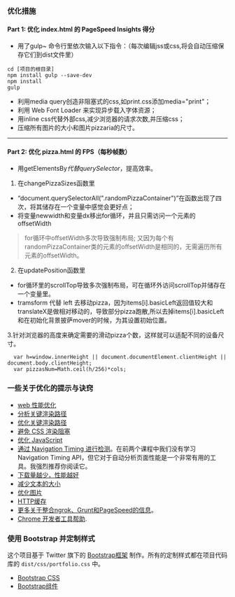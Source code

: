 ### 优化措施
#### Part 1: 优化 index.html 的 PageSpeed Insights 得分

- 用了gulp~ 命令行里依次输入以下指令：（每次编辑jss或css,将会自动压缩保存它们到dist文件里）
```
cd [项目的根目录]
npm install gulp --save-dev
npm install
gulp
```
- 利用media query创造非阻塞式的css,如print.css添加media="print"；
- 利用 Web Font Loader 来实现异步载入字体资源；
- 用inline css代替外部css,减少浏览器的请求次数,并压缩css；
- 压缩所有图片的大小和图片pizzaria的尺寸。
----

#### Part 2: 优化 pizza.html 的 FPS（每秒帧数）
- 用getElementsBy*代替querySelector*，提高效率。

1. 在changePizzaSizes函数里
-  “document.querySelectorAll(".randomPizzaContainer")”在函数出现了四次，将其储存在一个变量中感觉会更好点；
- 将变量newwidth和变量dx移出for循环，并且只需访问一个元素的offsetWidth
>  for循环中offsetWidth多次导致强制布局;
又因为每个有randomPizzaContainer类的元素的offsetWidth是相同的，无需遍历所有元素的offsetWidth。

2. 在updatePosition函数里
- for循环里的scrollTop导致多次强制布局，可在循环外访问scrollTop并储存在一个变量里。
- tramsform 代替 left 去移动pizza，因为items[i].basicLeft返回值较大和translateX是做相对移动的，导致部分pizza跑散,所以去掉items[i].basicLeft和在初始化背景披萨mover的时候，为其设置初始位置。

3.针对浏览器的高度来确定需要的滑动pizza个数，这样就可以适配不同的设备尺寸。
```
  var h=window.innerHeight || document.documentElement.clientHeight || document.body.clientHeight;
  var pizzasNum=Math.ceil(h/256)*cols;
```

### 一些关于优化的提示与诀窍
* [web 性能优化](https://developers.google.com/web/fundamentals/performance/ "web 性能")
* [分析关键渲染路径](https://developers.google.com/web/fundamentals/performance/critical-rendering-path/analyzing-crp.html "分析关键渲染路径")
* [优化关键渲染路径](https://developers.google.com/web/fundamentals/performance/critical-rendering-path/optimizing-critical-rendering-path.html "优化关键渲染路径！")
* [避免 CSS 渲染阻塞](https://developers.google.com/web/fundamentals/performance/critical-rendering-path/render-blocking-css.html "css渲染阻塞")
* [优化 JavaScript](https://developers.google.com/web/fundamentals/performance/critical-rendering-path/adding-interactivity-with-javascript.html "javascript")
* [通过 Navigation Timing 进行检测](https://developers.google.com/web/fundamentals/performance/critical-rendering-path/measure-crp.html "nav timing api")。在前两个课程中我们没有学习 Navigation Timing API，但它对于自动分析页面性能是一个非常有用的工具。我强烈推荐你阅读它。
* <a href="https://developers.google.com/web/fundamentals/performance/optimizing-content-efficiency/eliminate-downloads.html">下载量越少，性能越好</a>
* <a href="https://developers.google.com/web/fundamentals/performance/optimizing-content-efficiency/optimize-encoding-and-transfer.html">减少文本的大小</a>
* <a href="https://developers.google.com/web/fundamentals/performance/optimizing-content-efficiency/image-optimization.html">优化图片</a>
* <a href="https://developers.google.com/web/fundamentals/performance/optimizing-content-efficiency/http-caching.html">HTTP缓存</a>
* [更多关于整合ngrok、Grunt和PageSpeed的信息](http://www.jamescryer.com/2014/06/12/grunt-pagespeed-and-ngrok-locally-testing/)。
* [Chrome 开发者工具帮助](https://developer.chrome.com/devtools/docs/tips-and-tricks).

### 使用 Bootstrap 并定制样式
这个项目基于 Twitter 旗下的 <a href="http://getbootstrap.com/">Bootstrap框架</a> 制作。所有的定制样式都在项目代码库的 `dist/css/portfolio.css` 中。

* <a href="http://getbootstrap.com/css/">Bootstrap CSS</a>
* <a href="http://getbootstrap.com/components/">Bootstrap组件</a>
